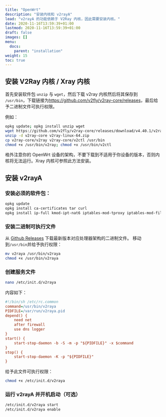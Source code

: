 ```yaml
---
title: "OpenWrt"
description: "安装内核和 v2rayA"
lead: "v2rayA 的功能依赖于 V2Ray 内核，因此需要安装内核。"
date: 2020-11-16T13:59:39+01:00
lastmod: 2020-11-16T13:59:39+01:00
draft: false
images: []
menu:
  docs:
    parent: "installation"
weight: 15
toc: true
---
```


## 安装 V2Ray 内核 / Xray 内核

首先安装软件包 `unzip` 与 `wget`，然后下载 v2ray 内核然后将其保存到 `/usr/bin`，下载链接为<https://github.com/v2fly/v2ray-core/releases>，最后给予二进制文件可执行权限。

例如：

```bash
opkg update; opkg install unzip wget
wget https://github.com/v2fly/v2ray-core/releases/download/v4.40.1/v2ray-linux-64.zip
unzip -d v2ray-core v2ray-linux-64.zip
cp v2ray-core/v2ray v2ray-core/v2ctl /usr/bin
chmod +x /usr/bin/v2ray; chmod +x /usr/bin/v2ctl
```

格外注意你的 OpenWrt 设备的架构，不要下载到不适用于你设备的版本，否则内核将无法运行。Xray 内核可参照此方法安装。

## 安装 v2rayA

### 安装必须的软件包：

```bash
opkg update
opkg install ca-certificates tar curl
opkg install ip-full kmod-ipt-nat6 iptables-mod-tproxy iptables-mod-filter iptables-mod-conntrack-extra iptables-mod-extra
```

### 安装二进制可执行文件

从 [Github Releases](https://github.com/v2rayA/v2rayA/releases) 下载最新版本对应处理器架构的二进制文件。
移动到`/usr/bin`并给予执行权限：

```bash
mv v2raya /usr/bin/v2raya
chmod +x /usr/bin/v2raya
```

### 创建服务文件

```bash
nano /etc/init.d/v2raya
```

内容如下：

```ini
#!/bin/sh /etc/rc.common
command=/usr/bin/v2raya
PIDFILE=/var/run/v2raya.pid
depend() {
    need net
    after firewall
    use dns logger
}
start() {
    start-stop-daemon -b -S -m -p "${PIDFILE}" -x $command
}
stop() {
    start-stop-daemon -K -p "${PIDFILE}"
}
```

给予此文件可执行权限：

```bash
chmod +x /etc/init.d/v2raya
```

### 运行 v2rayA 并开机启动（可选）

```bash
/etc/init.d/v2raya start
/etc/init.d/v2raya enable
```
